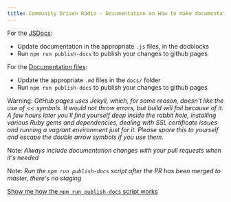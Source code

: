 ```yaml
---
title: Community Driven Radio - Documentation on How to make documentation
---
```


For the [JSDocs](../jsdocs):

- Update documentation in the appropriate `.js` files, in the docblocks
- Run `npm run publish-docs` to publish your changes to github pages

For the [Documentation files](../):

- Update the appropriate `.md` files in the `docs/` folder
- Run `npm run publish-docs` to publish your changes to github pages

Warning: _GitHub pages uses Jekyll, which, for some reason, doesn't like the use of \<\< symbols.
It would not throw errors, but build will fail because of it. 
A few hours later you'll find yourself deep inside the rabbit hole, installing various Ruby gems and dependencies,
dealing with SSL certificate issues and running a vagrant environment just for it.
Please spare this to yourself and escape the double arrow symbols if you use them._

Note: _Always include documentation changes with your pull requests when it's needed_

Note: _Run the `npm run publish-docs` script after the PR has been merged to master, there's no staging_

<a href="#" id="show-publish-docs-explanation">Show me how the `npm run publish-docs` script works</a>

<div id="hidden-publish-docs-explanation" style="display:none">
It's best to check the documentation inside the file (`server/scripts/publish-gh-pages.js`) if you're going to work on it.
<br />
If you're having issues with it, first of all, let me know (git blame).
<br />
If you're reading the output of the script, then there's a lot going on, but it's not that complicated.
<br />
But what does it do?
<br />
- Generates the jsdocs in the current branch you're on, 
inside the `docs/jsdocs/` folder (_Step 1_)
<br />
- Copies the whole `docs/` folder to a temp directory (_Step 3_)
<br />
- Switches over to `gh-pages` branch, 
replaces everything there with the contents of that temp dir (_Steps 8-10_)
<br />
- Commits the changes, pushes to origin (_Step 11_)
<br />
- It will bring you back to the branch you were on initially
and stash/unstash any changes that you had (_Steps 6, 7, 13_)
<br />
- It will clean up the generated files/folders from your temp dirs 
and in the `docs/` folder (_Steps 2, 5, 9, 12_)
<br />
- It will move the current root `.gitignore` file to the `gh-pages` branch, 
this prevents issues with ignored files when switching branches (_Step 4_)
<br />
- Currently it won't stop on errors, it will rather skip ahead. This is mainly because
all output from the `git` commands is in the stdErr output
</div>
<script type="text/javascript">
    // simple, but effective one-time-use toggle button
    document.getElementById("show-publish-docs-explanation").onclick = function() {
        document.getElementById("hidden-publish-docs-explanation").style.display = "initial";
    }
</script>